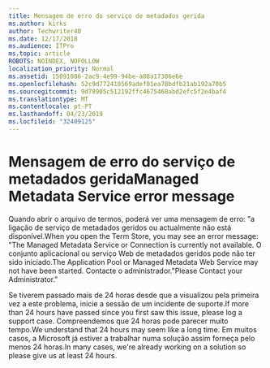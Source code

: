 ```yaml
---
title: Mensagem de erro do serviço de metadados gerida
ms.author: kirks
author: Techwriter40
ms.date: 12/17/2018
ms.audience: ITPro
ms.topic: article
ROBOTS: NOINDEX, NOFOLLOW
localization_priority: Normal
ms.assetid: 15091086-2ac9-4e99-94be-a08a17386e6e
ms.openlocfilehash: 52c9d772410569adef01ea78bdfb21ab192a70b5
ms.sourcegitcommit: 9d78905c512192ffc4675468abd2efc5f2e4baf4
ms.translationtype: MT
ms.contentlocale: pt-PT
ms.lasthandoff: 04/23/2019
ms.locfileid: "32409125"
---
```

# <a name="managed-metadata-service-error-message"></a><span data-ttu-id="06411-102">Mensagem de erro do serviço de metadados gerida</span><span class="sxs-lookup"><span data-stu-id="06411-102">Managed Metadata Service error message</span></span>

<span data-ttu-id="06411-103">Quando abrir o arquivo de termos, poderá ver uma mensagem de erro: "a ligação de serviço de metadados geridos ou actualmente não está disponível.</span><span class="sxs-lookup"><span data-stu-id="06411-103">When you open the Term Store, you may see an error message: "The Managed Metadata Service or Connection is currently not available.</span></span> <span data-ttu-id="06411-104">O conjunto aplicacional ou serviço Web de metadados geridos pode não ter sido iniciado.</span><span class="sxs-lookup"><span data-stu-id="06411-104">The Application Pool or Managed Metadata Web Service may not have been started.</span></span> <span data-ttu-id="06411-105">Contacte o administrador."</span><span class="sxs-lookup"><span data-stu-id="06411-105">Please Contact your Administrator."</span></span>
  
<span data-ttu-id="06411-106">Se tiverem passado mais de 24 horas desde que a visualizou pela primeira vez a este problema, inicie a sessão de um incidente de suporte.</span><span class="sxs-lookup"><span data-stu-id="06411-106">If more than 24 hours have passed since you first saw this issue, please log a support case.</span></span> <span data-ttu-id="06411-107">Compreendemos que 24 horas pode parecer muito tempo.</span><span class="sxs-lookup"><span data-stu-id="06411-107">We understand that 24 hours may seem like a long time.</span></span> <span data-ttu-id="06411-108">Em muitos casos, a Microsoft já estiver a trabalhar numa solução assim forneça pelo menos 24 horas.</span><span class="sxs-lookup"><span data-stu-id="06411-108">In many cases, we're already working on a solution so please give us at least 24 hours.</span></span>
  

